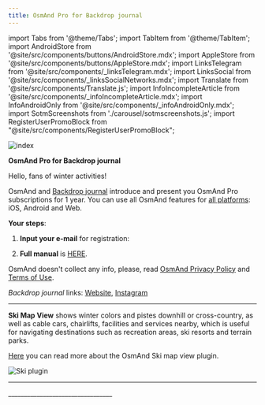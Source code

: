 ```yaml
---
title: OsmAnd Pro for Backdrop journal
---
```


import Tabs from '@theme/Tabs';
import TabItem from '@theme/TabItem';
import AndroidStore from '@site/src/components/buttons/AndroidStore.mdx';
import AppleStore from '@site/src/components/buttons/AppleStore.mdx';
import LinksTelegram from '@site/src/components/_linksTelegram.mdx';
import LinksSocial from '@site/src/components/_linksSocialNetworks.mdx';
import Translate from '@site/src/components/Translate.js';
import InfoIncompleteArticle from '@site/src/components/_infoIncompleteArticle.mdx';
import InfoAndroidOnly from '@site/src/components/_infoAndroidOnly.mdx';
import SotmScreenshots from './carousel/sotmscreenshots.js';
import RegisterUserPromoBlock from "@site/src/components/RegisterUserPromoBlock";

![index](@site/static/img/promo/backdrop/backdrop.png)


**OsmAnd Pro for Backdrop journal**

Hello, fans of winter activities!

OsmAnd and [Backdrop journal](https://www.backdropjournal.com/) introduce and present you OsmAnd Pro subscriptions for 1 year. 
You can use all OsmAnd features for [all platforms](https://osmand.net/docs/user/personal/osmand-cloud#cross-platform): iOS, Android and Web.

**Your steps**:

1. **Input your e-mail** for registration:
   
<RegisterUserPromoBlock  promoKey='backdrop4'/>

<p> </p>

2. **Full manual** is [HERE](https://osmand.net/promo/manual#english-version).

OsmAnd doesn't collect any info, please, read [OsmAnd Privacy Policy](https://osmand.net/docs/legal/privacy-policy) and [Terms of Use](https://osmand.net/docs/legal/terms-of-use).

_Backdrop journal_ links: [Website](https://www.backdropjournal.com/), [Instagram](https://www.instagram.com/backdropjournal/)
________________________________

**Ski Map View** shows winter colors and pistes downhill or cross-country, as well as cable cars, chairlifts, facilities and services nearby, which is useful for navigating destinations such as recreation areas, ski resorts and terrain parks.

[Here](https://osmand.net/docs/user/plugins/ski-maps) you can read more about the OsmAnd Ski map view plugin.

![Ski plugin](@site/static/img/promo/backdrop/skiplugin.png)
_______________________________


<SotmScreenshots />
_________________________________


<LinksSocial/>
<LinksTelegram/>

